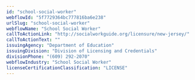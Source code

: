 ```yaml
---
id: "school-social-worker"
webflowId: "5f7729364bc777816ba6e238"
urlSlug: "school-social-worker"
webflowName: "School Social Worker"
callToActionLink: "http://socialworkguide.org/licensure/new-jersey/"
callToActionText: ""
issuingAgency: "Department of Education"
issuingDivision: "Division of Licensing and Credentials"
divisionPhone: "(609) 292-2070"
webflowIndustry: "School Social Worker"
licenseCertificationClassification: "LICENSE"
---
```

